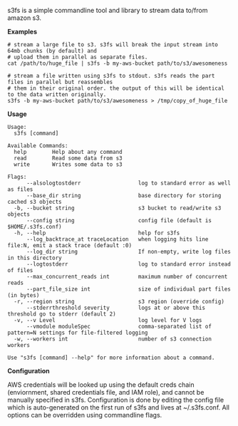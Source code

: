 s3fs is a simple commandline tool and library to stream data to/from amazon s3. 

**Examples**

```
# stream a large file to s3. s3fs will break the input stream into 64mb chunks (by default) and
# upload them in parallel as separate files. 
cat /path/to/huge_file | s3fs -b my-aws-bucket path/to/s3/awesomeness
```

```
# stream a file written using s3fs to stdout. s3fs reads the part files in parallel but reassembles
# them in their original order. the output of this will be identical to the data written originally.
s3fs -b my-aws-bucket path/to/s3/awesomeness > /tmp/copy_of_huge_file
```

**Usage**

```
Usage:
  s3fs [command]

Available Commands:
  help        Help about any command
  read        Read some data from s3
  write       Writes some data to s3

Flags:
      --alsologtostderr                  log to standard error as well as files
      --base_dir string                  base directory for storing cached s3 objects
  -b, --bucket string                    s3 bucket to read/write s3 objects
      --config string                    config file (default is $HOME/.s3fs.conf)
  -h, --help                             help for s3fs
      --log_backtrace_at traceLocation   when logging hits line file:N, emit a stack trace (default :0)
      --log_dir string                   If non-empty, write log files in this directory
      --logtostderr                      log to standard error instead of files
      --max_concurrent_reads int         maximum number of concurrent reads
      --part_file_size int               size of individual part files (in bytes)
  -r, --region string                    s3 region (override config)
      --stderrthreshold severity         logs at or above this threshold go to stderr (default 2)
  -v, --v Level                          log level for V logs
      --vmodule moduleSpec               comma-separated list of pattern=N settings for file-filtered logging
  -w, --workers int                      number of s3 connection workers

Use "s3fs [command] --help" for more information about a command.
```

**Configuration**

AWS credentials will be looked up using the default creds chain (enviornment, shared credentials 
file, and IAM role), and cannot be manually specified in s3fs. Configuration is done by editing
the config file which is auto-generated on the first run of s3fs and lives at ~/.s3fs.conf. All
options can be overridden using commandline flags.

